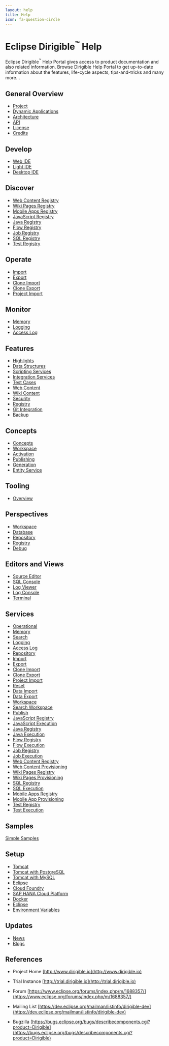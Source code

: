 ```yaml
---
layout: help
title: Help
icon: fa-question-circle
---
```


Eclipse Dirigible<sup>&trade;</sup> Help
===

Eclipse Dirigible<sup>&trade;</sup> Help Portal gives access to product documentation and also related information.
Browse Dirigible Help Portal to get up-to-date information about the features, life-cycle aspects, tips-and-tricks and many more...

General Overview
---

* [Project](project.html)
* [Dynamic Applications](dynamic_applications.html)
* [Architecture](architecture.html)
* [API](api.html)
* [License](license.html)
* [Credits](credits.html)


Develop
---

* [Web IDE](develop_web_ide.html)
* [Light IDE](develop_light_ide.html)
* [Desktop IDE](develop_desktop_ide.html)


Discover
---

* [Web Content Registry](service_registry_web.html)
* [Wiki Pages Registry](service_registry_wiki.html)
* [Mobile Apps Registry](service_registry_mobile.html)
* [JavaScript Registry](service_registry_js.html)
* [Java Registry](service_registry_java.html)
* [Flow Registry](service_registry_flow.html)
* [Job Registry](service_registry_job.html)
* [SQL Registry](service_registry_sql.html)
* [Test Registry](service_registry_test.html)

Operate
---

* [Import](service_import.html)
* [Export](service_export.html)
* [Clone Import](service_clone_import.html)
* [Clone Export](service_clone_export.html)
* [Project Import](service_project_import.html)

Monitor
---

* [Memory](service_memory.html)
* [Logging](service_logging.html)
* [Access Log](service_accesslog.html)


Features
---

* [Highlights](features.html)
* [Data Structures](data_structures.html)
* [Scripting Services](scripting_services.html)
* [Integration Services](integration_services.html)
* [Test Cases](test_cases.html)
* [Web Content](web_content.html)
* [Wiki Content](wiki_content.html)
* [Security](security.html)
* [Registry](registry.html)
* [Git Integration](git.html)
* [Backup](backup.html)

Concepts
---

* [Concepts](concepts.html)
* [Workspace](workspace.html)
* [Activation](activation.html)
* [Publishing](publishing.html)
* [Generation](generation.html)
* [Entity Service](entity_service.html)

Tooling
---

* [Overview](tooling.html)

Perspectives
----

* [Workspace](workspace_perspective.html)
* [Database](database_perspective.html)
* [Repository](repository_perspective.html)
* [Registry](registry.html)
* [Debug](debugger.html)

Editors and Views
----

* [Source Editor](source_editor.html)
* [SQL Console](sql_console.html)
* [Log Viewer](log_viewer.html)
* [Log Console](log_console.html)
* [Terminal](terminal.html)
	
Services
---

* [Operational](service_operational.html)
* [Memory](service_memory.html)
* [Search](service_search.html)
* [Logging](service_logging.html)
* [Access Log](service_accesslog.html)
* [Repository](service_repository.html)
* [Import](service_import.html)
* [Export](service_export.html)
* [Clone Import](service_clone_import.html)
* [Clone Export](service_clone_export.html)
* [Project Import](service_project_import.html)
* [Reset](service_reset.html)
* [Data Import](service_data_import.html)
* [Data Export](service_data_export.html)
* [Workspace](service_workspace.html)
* [Search Workspace](service_searchw.html)
* [Publish](service_publish.html)
* [JavaScript Registry](service_registry_js.html)
* [JavaScript Execution](service_javascript.html)
* [Java Registry](service_registry_java.html)
* [Java Execution](service_java.html)
* [Flow Registry](service_registry_flow.html)
* [Flow Execution](service_flow.html)
* [Job Registry](service_registry_job.html)
* [Job Execution](service_job.html)
* [Web Content Registry](service_registry_web.html)
* [Web Content Provisioning](service_web.html)
* [Wiki Pages Registry](service_registry_wiki.html)
* [Wiki Pages Provisioning](service_wiki.html)
* [SQL Registry](service_registry_sql.html)
* [SQL Execution](service_sql.html)
* [Mobile Apps Registry](service_registry_mobile.html)
* [Mobile App Provisioning](service_mobile.html)
* [Test Registry](service_registry_test.html)
* [Test Execution](service_test.html)

Samples
---

[Simple Samples](../samples/index.html)

Setup
---

* [Tomcat](setup_tomcat.html)
* [Tomcat with PostgreSQL](setup_tomcat_postgresql.html)
* [Tomcat with MySQL](setup_tomcat_mysql.html)
* [Eclipse](setup_eclipse_rcp.html)
* [Cloud Foundry](setup_cloudfoundry.html)
* [SAP HANA Cloud Platform](setup_hcp.html)
* [Docker](setup_docker.html)
* [Eclipse](setup_eclipse.html)
* [Environment Variables](setup_env_vars.html)

Updates
---

* [News](/news.html)
* [Blogs](/blogs.html)

References
---

- Project Home
[http://www.dirigible.io](http://www.dirigible.io)

- Trial Instance
[http://trial.dirigible.io](http://trial.dirigible.io)

- Forum
[https://www.eclipse.org/forums/index.php/m/1688357/](https://www.eclipse.org/forums/index.php/m/1688357/)

- Mailing List
[https://dev.eclipse.org/mailman/listinfo/dirigible-dev](https://dev.eclipse.org/mailman/listinfo/dirigible-dev)

- Bugzilla
[https://bugs.eclipse.org/bugs/describecomponents.cgi?product=Dirigible](https://bugs.eclipse.org/bugs/describecomponents.cgi?product=Dirigible)

